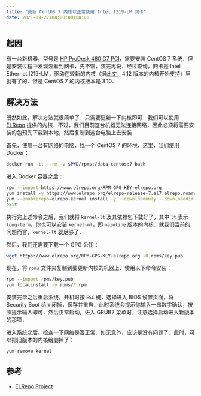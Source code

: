 ```yaml
---
title: "更新 CentOS 7 内核以正常使用 Intel I219-LM 网卡"
date: 2021-09-27T08:00:00+08:00
---
```


## 起因

有一台新机器，型号是 [HP ProDesk 480 G7 PCI](https://support.hp.com/cn-zh/document/c06938386)，需要安装 CentOS 7 系统．但是安装过程中发现没看到网卡，先不管，装完再说．经过查询，网卡是 Intel Ethernet I219-LM，驱动在较新的内核（据[此文](https://linux-hardware.org/index.php?id=pci:8086-15bb-103c-83e0)，4.12 版本的内核开始支持）里就有了的．但是 CentOS 7 的内核版本是 3.10．

## 解决方法

既然如此，解决方法就很简单了．只需要更新一下内核即可．我们可以使用 [ELRepo](https://elrepo.org/tiki/HomePage) 提供的内核．不过，我们目前这台机器无法连接网络，因此必须将需要安装的包预先下载到本地，然后复制到这台电脑上去安装．

首先，使用一台有网络的电脑，找一个 CentOS 7 的环境．这里，我们使用 Docker：

```bash
docker run -it --rm -v $PWD/rpms:/data centos:7 bash
```

进入 Docker 容器之后：

```bash
rpm --import https://www.elrepo.org/RPM-GPG-KEY-elrepo.org
yum install -y https://www.elrepo.org/elrepo-release-7.el7.elrepo.noarch.rpm
yum --enablerepo=elrepo-kernel install -y --downloadonly --downloaddir /data kernel-lt
exit
```

执行完上述命令之后，我们就将 `kernel-lt` 及其依赖包下载好了，其中 `lt` 表示 `long-term`，你也可以安装 `kernel-ml`，即 `mainline` 版本的内核．就我们当前的问题而言，`kernel-lt` 就足够了．

然后，我们还需要下载一个 GPG 公钥：

```bash
wget https://www.elrepo.org/RPM-GPG-KEY-elrepo.org -O rpms/key.pub
```

现在，将 `rpms` 文件夹复制到要更新内核的机器上．使用以下命令安装：

```bash
rpm --import rpms/key.pub
yum localinstall -y rpms/*.rpm
```

安装完毕之后重启系统，开机时按 `ESC` 键，选择进入 BIOS 设置页面，将 Security Boot 给关闭掉，保存并重启．此时系统会提示你输入一串数字确认，按照提示输入即可．然后正常启动，进入 GRUB2 菜单时，注意选择启动进入新版本的那项．

进入系统之后，检查一下网络是否正常．如无意外，应该是没有问题了．此时，可以把旧版本的内核给删掉了：

```bash
yum remove kernel
```

## 参考

- [ELRepo Project](https://elrepo.org/tiki/HomePage)
